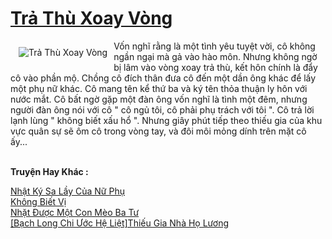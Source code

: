 <a href="https://utruyen.com/tra-thu-xoay-vong/25020/" title="Trả Thù Xoay Vòng"><h1>Trả Thù Xoay Vòng</h1></a><div style="display:table"><img align="right" style="float: left; padding: 10px;" src="https://utruyen.com/images/story/200x260/tra-thu-xoay-vong.jpg" alt="Trả Thù Xoay Vòng"> Vốn nghĩ rằng là một tình yêu tuyệt vời, cô không ngần ngại mà gả vào hào môn. Nhưng không ngờ bị lâm vào vòng xoay trả thù, kết hôn chính là đẩy cô vào phần mộ. Chồng cô đích thân đưa cô đến một dần ông khác để lấy một phụ nữ khác. Cô mang tên kể thứ ba và ký tên thỏa thuận ly hôn với nước mắt. Cô bất ngờ gặp một đàn ông vốn nghĩ là tình một đêm, nhưng người đàn ông nói với cô " cô ngủ tôi, cô phải phụ trách với tôi ". Cô trả lời lạnh lùng " không biết xấu hổ ". Nhưng giây phút tiếp theo thiếu gia của khu vực quân sự sẽ ôm cô trong vòng tay, và đôi môi mỏng dính trên mặt cô ấy...</div><p><br><b>Truyện Hay Khác :</b></p><a href="https://utruyen.com/nhat-ky-sa-lay-cua-nu-phu/17210/" alt="Nhật Ký Sa Lầy Của Nữ Phụ">Nhật Ký Sa Lầy Của Nữ Phụ</a><br/><a href="https://github.com/quanluxury/ngontinh_sac/tree/master/truyenhay/20944/" alt="Không Biết Vị">Không Biết Vị</a><br/><a href="https://github.com/quanluxury/dammy/tree/master/truyenhay/19636/" alt="Nhặt Được Một Con Mèo Ba Tư">Nhặt Được Một Con Mèo Ba Tư</a><br/><a href="https://github.com/quanluxury/ngontinh_sac/tree/master/truyenhay/21994/" alt="[Bạch Long Chi Ước Hệ Liệt]Thiếu Gia Nhà Họ Lương">[Bạch Long Chi Ước Hệ Liệt]Thiếu Gia Nhà Họ Lương</a><br/>